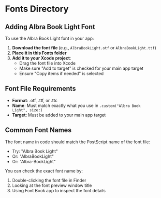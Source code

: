 # Fonts Directory

## Adding Albra Book Light Font

To use the Albra Book Light font in your app:

1. **Download the font file** (e.g., `AlbraBookLight.otf` or `AlbraBookLight.ttf`)
2. **Place it in this Fonts folder**
3. **Add it to your Xcode project**:
   - Drag the font file into Xcode
   - Make sure "Add to target" is checked for your main app target
   - Ensure "Copy items if needed" is selected

## Font File Requirements

- **Format**: .otf, .ttf, or .ttc
- **Name**: Must match exactly what you use in `.custom("Albra Book Light", size:)`
- **Target**: Must be added to your main app target

## Common Font Names

The font name in code should match the PostScript name of the font file:
- Try: "Albra Book Light"
- Or: "AlbraBookLight" 
- Or: "Albra-BookLight"

You can check the exact font name by:
1. Double-clicking the font file in Finder
2. Looking at the font preview window title
3. Using Font Book app to inspect the font details
